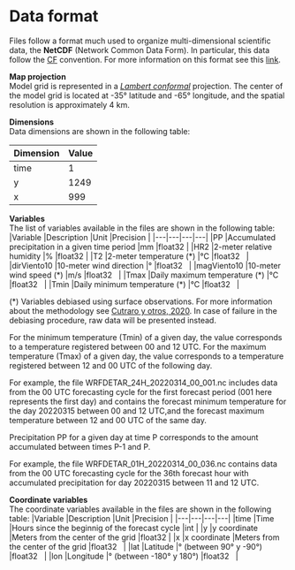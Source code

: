 # Data format

Files follow a format much used to organize multi-dimensional scientific data, the **NetCDF** (Network Common Data Form). In particular, this data follow the [CF](http://cfconventions.org/) convention. For more information on this format see this [link](https://docs.unidata.ucar.edu/netcdf-c/current/index.html).

**Map projection** <br />
Model grid is represented in a [*Lambert conformal*](https://www2.mmm.ucar.edu/wrf/users/docs/user_guide_V3/user_guide_V3.9/users_guide_chap3.html)  projection. The center of the model grid is located at -35° latitude and -65° longitude, and the spatial resolution is approximately 4 km.

**Dimensions**<br />
Data dimensions are shown in the following table:

|Dimension   |Value   |
|---|---|
| time  |1   |
|y   |1249   |
|x   |999   |

**Variables**<br />
The list of variables available in the files are shown in the following table:
|Variable   |Description   |Unit   |Precision   |
|---|---|---|---|
|PP   |Accumulated precipitation in a given time period   |mm   |float32   |
|HR2   |2-meter relative humidity   |%   |float32   |
|T2   |2-meter temperature (\*)   |°C   |float32   |
|dirViento10   |10-meter wind direction    |°   |float32   |
|magViento10   |10-meter wind speed (\*)   |m/s   |float32   |
|Tmax   |Daily maximum temperature (\*)   |°C   |float32   |
|Tmin   |Daily minimum temperature (\*)   |°C   |float32   |

(\*) Variables debiased using surface observations. For more information about the methodology see [Cutraro y otros, 2020](http://hdl.handle.net/20.500.12160/1405). In case of failure in the debiasing procedure, raw data will be presented instead.

For the minimum temperature (Tmin) of a given day, the value corresponds to a temperature registered between 00 and 12 UTC. For the maximum temperature (Tmax) of a given day, the value corresponds to a temperature registered between 12 and 00 UTC of the following day.

For example, the file WRFDETAR_24H_20220314_00_001.nc includes data from the 00 UTC forecasting cycle for the first forecast period (001 here represents the first day) and contains the forecast minimum temperature for the day 20220315 between 00 and 12 UTC,and the forecast maximum temperature between 12 and 00 UTC of the same day.

Precipitation PP for a given day at time P corresponds to the amount accumulated between times P-1 and P. 

For example, the file WRFDETAR_01H_20220314_00_036.nc contains data from the 00 UTC forecasting cycle for the 36th forecast hour with accumulated precipitation for day 20220315 between 11 and 12 UTC.


**Coordinate variables**<br />
The coordinate variables available in the files are shown in the following table:
|Variable   |Description   |Unit   |Precision   |
|---|---|---|---|
|time   |Time   |Hours since the beginnig of the forecast cycle   |int   |
|y   |y coordinate  |Meters from the center of the grid   |float32   |
|x   |x coordinate  |Meters from the center of the grid   |float32   |
|lat   |Latitude   |° (between 90° y -90°)   |float32   |
|lon   |Longitude   |° (between -180° y 180°)   |float32   |
